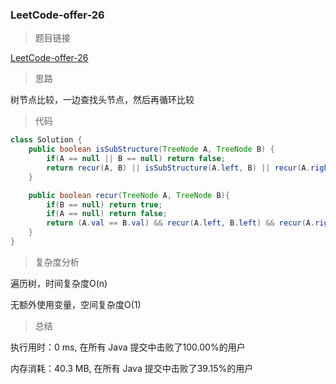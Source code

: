 ### LeetCode-offer-26

> 题目链接

[LeetCode-offer-26](https://leetcode-cn.com/problems/shu-de-zi-jie-gou-lcof/)

> 思路

树节点比较，一边查找头节点，然后再循环比较

> 代码

```java
class Solution {
    public boolean isSubStructure(TreeNode A, TreeNode B) {
        if(A == null || B == null) return false;
        return recur(A, B) || isSubStructure(A.left, B) || recur(A.right, B);
    }

    public boolean recur(TreeNode A, TreeNode B){
        if(B == null) return true;
        if(A == null) return false;
        return (A.val == B.val) && recur(A.left, B.left) && recur(A.right, B.right); 
    }
}
```

> 复杂度分析

遍历树，时间复杂度O(n)

无额外使用变量，空间复杂度O(1)

> 总结

执行用时：0 ms, 在所有 Java 提交中击败了100.00%的用户

内存消耗：40.3 MB, 在所有 Java 提交中击败了39.15%的用户
